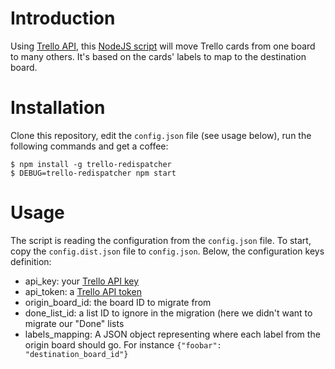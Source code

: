 # Introduction

Using [Trello API](https://developers.trello.com/), this [NodeJS script](https://nodejs.org/en/) will move Trello cards from one board to many others.
It's based on the cards' labels to map to the destination board.

# Installation

Clone this repository, edit the `config.json` file (see usage below), run the following commands and get a coffee:
```
$ npm install -g trello-redispatcher
$ DEBUG=trello-redispatcher npm start 
```

# Usage

The script is reading the configuration from the `config.json` file. To start, copy the `config.dist.json` file to `config.json`.
Below, the configuration keys definition:
* api_key: your [Trello API key](https://trello.com/app-key)
* api_token: a [Trello API token](https://developers.trello.com/get-started/start-building)
* origin_board_id: the board ID to migrate from
* done_list_id: a list ID to ignore in the migration (here we didn't want to migrate our "Done" lists
* labels_mapping: A JSON object representing where each label from the origin board should go. For instance `{"foobar": "destination_board_id"}`

